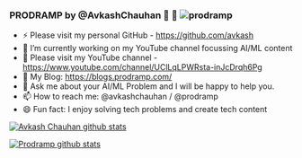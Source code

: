 ### PRODRAMP by @AvkashChauhan 👋 👋 <img src="https://komarev.com/ghpvc/?username=prodramp" alt="prodramp" /> 

- ⚡ Please visit my personal GitHub - https://github.com/avkash
- 🔭 I’m currently working on my YouTube channel focussing AI/ML content
- 🌱 Please visit my YouTube channel - https://www.youtube.com/channel/UClLqLPWRsta-inJcDrqh6Pg
- 📜 My Blog: https://blogs.prodramp.com/
- 💬 Ask me about your AI/ML Problem and I will be happy to help you.
- 📫 How to reach me: @avkashchauhan / @prodramp
- 😄 Fun fact: I enjoy solving tech problems and create tech content

[![Avkash Chauhan github stats](https://github-readme-stats.vercel.app/api?username=avkash&hide=issues,contribs)](https://github.com/avkash/github-readme-stats)

[![Prodramp github stats](https://github-readme-stats.vercel.app/api?username=prodramp&hide=issues,contribs)](https://github.com/prodramp/github-readme-stats)

<!--
**prodramp/prodramp** is a ✨ _special_ ✨ repository because its `README.md` (this file) appears on your GitHub profile.


- 🔭 I’m currently working on 
- 🤔 I’m looking for help with AI, ML, Python
- 
- 🌱 I’m currently learning ...
- 👯 I’m looking to collaborate on ...
- 🤔 I’m looking for help with ...
- 💬 Ask me about ...
- 📫 How to reach me: ...
- 😄 Pronouns: ...
- ⚡ Fun fact: ...

-->
